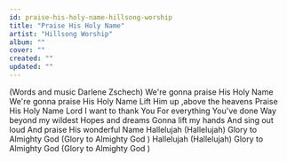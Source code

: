 ```yaml
---
id: praise-his-holy-name-hillsong-worship
title: "Praise His Holy Name"
artist: "Hillsong Worship"
album: ""
cover: ""
created: ""
updated: ""
---
```


(Words and music Darlene Zschech)
We're gonna praise His Holy Name
We're gonna praise His Holy Name
Lift Him up ,above the heavens
Praise His Holy Name
Lord I want to thank You
For everything You've done
Way beyond my wildest
Hopes and dreams
Gonna lift my hands
And sing out loud
And praise His wonderful Name
Hallelujah (Hallelujah)
Glory to Almighty God (Glory to Almighty God )
Hallelujah (Hallelujah)
Glory to Almighty God (Glory to Almighty God )